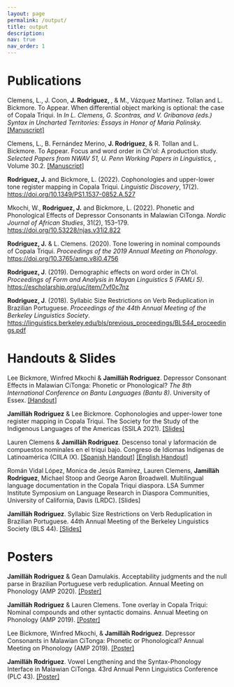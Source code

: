 ```yaml
---
layout: page
permalink: /output/
title: output
description:
nav: true
nav_order: 1
---
```


# Publications

Clemens, L., J. Coon, <b>J. Rodriguez, </b>, & M., Vázquez Martínez. Tollan and L. Bickmore. To Appear. When differential object marking is optional: the case of Copala Triqui. In <i>In L. Clemens, G. Scontras, and V. Gribanova (eds.) Syntax in Uncharted Territories: Essays in Honor of Maria Polinsky. </i> <a href="https://www.lingdomain.org/uploads/2/4/8/4/24841606/clemenscoonmpfs.pdf">[Manuscript]</a><br>

Clemens, L., B. Fernández Merino, <b>J. Rodriguez</b>, & R. Tollan and L. Bickmore. To Appear. Focus and word order in Ch'ol: A production study. <i>Selected Papers from NWAV 51​, U. Penn Working Papers in Linguistics, </i>, Volume 30.2. <a href="https://www.lingdomain.org/uploads/2/4/8/4/24841606/nwav51clemensetal.pdf">[Manuscript]</a><br>

<b>Rodriguez, J.</b> and Bickmore, L. (2022). Cophonologies and upper-lower tone register mapping in Copala Triqui. <i>Linguistic Discovery</i>, 17(2). <a href="https://doi.org/10.1349/PS1.1537-0852.A.527">https://doi.org/10.1349/PS1.1537-0852.A.527</a><br>

Mkochi, W., <b>Rodriguez, J.</b> and Bickmore, L. (2022). Phonetic and Phonological Effects of Depressor Consonants in Malawian CiTonga. <i>Nordic Journal of African Studies</i>, 31(2), 153–179. <a href="https://doi.org/10.53228/njas.v31i2.822">https://doi.org/10.53228/njas.v31i2.822</a><br>

<b>Rodriguez, J.</b> & L. Clemens. (2020). Tone lowering in nominal compounds of Copala Triqui. <i>Proceedings of the 2019 Annual Meeting on Phonology</i>. <a href="https://doi.org/10.3765/amp.v8i0.4756">https://doi.org/10.3765/amp.v8i0.4756</a><br>

<b>Rodriguez, J</b>. (2019). Demographic effects on word order in Ch'ol. <i>Proceedings of Form and Analysis in Mayan Linguistics 5 (FAMLi 5)</i>. <a href="https://escholarship.org/uc/item/7vf0c7nz">https://escholarship.org/uc/item/7vf0c7nz</a><br>

<b>Rodriguez, J</b>. (2018). Syllabic Size Restrictions on Verb Reduplication in Brazilian Portuguese. <i>Proceedings of the 44th Annual Meeting of the Berkeley Linguistics Society</i>. <a href="https://linguistics.berkeley.edu/bls/previous_proceedings/BLS44_proceedings.pdf">https://linguistics.berkeley.edu/bls/previous_proceedings/BLS44_proceedings.pdf</a><br>

# Handouts & Slides

Lee Bickmore, Winfred Mkochi & <b>Jamilläh Rodriguez</b>. Depressor Consonant Effects in Malawian CiTonga: Phonetic or Phonological? <i>The 8th International Conference on Bantu Languages (Bantu 8)</i>. University of Essex. <a href="https://d4ab0dac-3e2f-4f19-8555-d34e71ac2042.filesusr.com/ugd/80a847_efc53c103ed54faf96ff17520706cae4.pdf">[Handout]</a><br>

<b>Jamilläh Rodriguez</b> & Lee Bickmore. Cophonologies and upper-lower tone register mapping in Copala Triqui. The Society for the Study of the Indigenous Languages of the Americas (SSILA 2021). <a href="https://d4ab0dac-3e2f-4f19-8555-d34e71ac2042.filesusr.com/ugd/80a847_9d08dcdc063b4bc99840d9f2580360f6.pdf">[Slides]</a><br> 

Lauren Clemens & <b>Jamilläh Rodriguez</b>. Descenso tonal y laformación de compuestos nominales en el triqui bajo. Congreso de Idiomas Indígenas de Latinoamérica (CIILA IX). <a href="https://d4ab0dac-3e2f-4f19-8555-d34e71ac2042.filesusr.com/ugd/80a847_c7a4c1f68e184f5eafce46179f47accf.pdf">[Spanish Handout]</a> <a href="https://d4ab0dac-3e2f-4f19-8555-d34e71ac2042.filesusr.com/ugd/80a847_ea3e59dd81204bfabf14e6a66a8dc42a.pdf">[English Handout]</a><br>

Román Vidal López, Monica de Jesús Ramírez, Lauren Clemens, <b>Jamilläh Rodriguez</b>, Michael Stoop and George Aaron Broadwell. Multilingual language documentation in the Copala Triqui diaspora. LSA Summer Institute Symposium on Language Research in Diaspora Communities, University of California, Davis (LRDC). [Slides]<br>

<b>Jamilläh Rodriguez</b>. Syllabic Size Restrictions on Verb Reduplication in Brazilian Portuguese. 44th Annual Meeting of the Berkeley Linguistics Society (BLS 44). <a href="https://d4ab0dac-3e2f-4f19-8555-d34e71ac2042.filesusr.com/ugd/80a847_579e8bcdfadb4dbead7b43847ae7bcf2.pdf">[Slides]</a><br>

# Posters

<b>Jamilläh Rodriguez</b> & Gean Damulakis. Acceptability judgments and the null parse in Brazilian Portuguese verb reduplication. Annual Meeting on Phonology (AMP 2020). <a href="https://d4ab0dac-3e2f-4f19-8555-d34e71ac2042.filesusr.com/ugd/80a847_75fa2233eb894d708ed036965b21f9ca.pdf">[Poster]</a><br>

<b>Jamilläh Rodriguez</b> & Lauren Clemens. Tone overlay in Copala Triqui: Nominal compounds and other syntactic domains. Annual Meeting on Phonology (AMP 2019). <a href="https://d4ab0dac-3e2f-4f19-8555-d34e71ac2042.filesusr.com/ugd/80a847_0fcec063bc4b4beaa660e1c5c505bfdc.pdf">[Poster]</a><br>

Lee Bickmore, Winfred Mkochi, & <b>Jamilläh Rodriguez</b>. Depressor Consonants in Malawian CiTonga: Phonetic or Phonological? Annual Meeting on Phonology (AMP 2019). <a href="https://d4ab0dac-3e2f-4f19-8555-d34e71ac2042.filesusr.com/ugd/80a847_125900d3ae3b4963b41b330b43a529b7.pdf">[Poster]</a><br>

<b>Jamilläh Rodriguez</b>. Vowel Lengthening and the Syntax-Phonology Interface in Malawian CiTonga. 43rd Annual Penn Linguistics Conference (PLC 43). <a href="https://d4ab0dac-3e2f-4f19-8555-d34e71ac2042.filesusr.com/ugd/80a847_896d878f2e6847278eccd255d649eb29.pdf">[Poster]</a><br>

